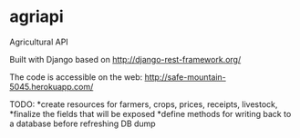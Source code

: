 agriapi
=======

Agricultural API

Built with Django based on http://django-rest-framework.org/

The code is accessible on the web: http://safe-mountain-5045.herokuapp.com/

TODO:
*create resources for farmers, crops, prices, receipts, livestock, 
*finalize the fields that will be exposed
*define methods for writing back to a database before refreshing DB dump
